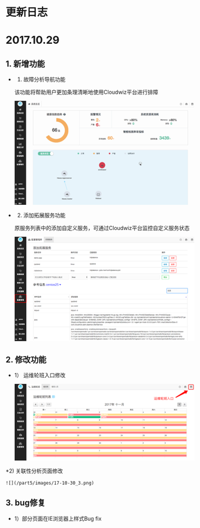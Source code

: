 # **更新日志**

# 2017.10.29

## 1. 新增功能

* 1) 故障分析导航功能

    该功能将帮助用户更加条理清晰地使用Cloudwiz平台进行排障
    
    ![](/part5/images/rca_new.gif)
    
* 2) 添加拓展服务功能

    原服务列表中的添加自定义服务，可通过Cloudwiz平台监控自定义服务状态
    
    ![](/part5/images/17-10-30_2.png)

## 2. 修改功能

* 1） 运维轮班入口修改

    ![](/part5/images/17-10-30_1.png)
    
*2) 关联性分析页面修改

    ![](/part5/images/17-10-30_3.png)

    
## 3. bug修复

* 1）部分页面在IE浏览器上样式Bug fix

